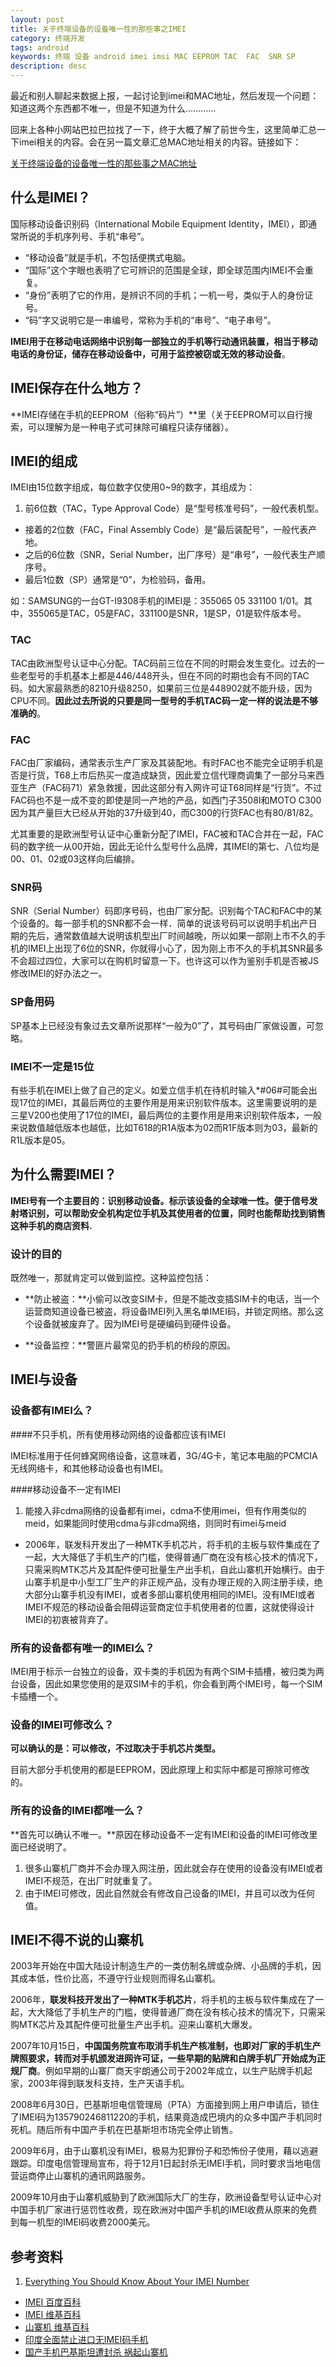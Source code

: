 ```yaml
---
layout: post
title: 关于终端设备的设备唯一性的那些事之IMEI
category: 终端开发
tags: android
keywords: 终端 设备 android imei imsi MAC EEPROM TAC  FAC  SNR SP
description: desc
---
```


最近和别人聊起来数据上报，一起讨论到imei和MAC地址，然后发现一个问题：知道这两个东西都不唯一，但是不知道为什么…………

回来上各种小网站巴拉巴拉找了一下，终于大概了解了前世今生，这里简单汇总一下imei相关的内容。会在另一篇文章汇总MAC地址相关的内容。链接如下：

[关于终端设备的设备唯一性的那些事之MAC地址](https://blog.bihe0832.com/Android_MAC.html)

## 什么是IMEI？

国际移动设备识别码（International Mobile Equipment Identity，IMEI），即通常所说的手机序列号、手机“串号”。

- “移动设备”就是手机，不包括便携式电脑。
- “国际”这个字眼也表明了它可辨识的范围是全球，即全球范围内IMEI不会重复。
- “身份”表明了它的作用，是辨识不同的手机；一机一号，类似于人的身份证号。
- “码”字又说明它是一串编号，常称为手机的“串号”、“电子串号”。

**IMEI用于在移动电话网络中识别每一部独立的手机等行动通讯装置，相当于移动电话的身份证，储存在移动设备中，可用于监控被窃或无效的移动设备**。

## IMEI保存在什么地方？

**IMEI存储在手机的EEPROM（俗称“码片”）**里（关于EEPROM可以自行搜索，可以理解为是一种电子式可抹除可编程只读存储器）。

## IMEI的组成

IMEI由15位数字组成，每位数字仅使用0~9的数字，其组成为：

1. 前6位数（TAC，Type Approval Code）是“型号核准号码”，一般代表机型。
- 接着的2位数（FAC，Final Assembly Code）是“最后装配号”，一般代表产地。
- 之后的6位数（SNR，Serial Number，出厂序号）是“串号”，一般代表生产顺序号。
- 最后1位数（SP）通常是“0”，为检验码，备用。

如：SAMSUNG的一台GT-I9308手机的IMEI是：355065 05 331100 1/01。其中，355065是TAC，05是FAC，331100是SNR，1是SP，01是软件版本号。

### TAC

TAC由欧洲型号认证中心分配。TAC码前三位在不同的时期会发生变化。过去的一些老型号的手机基本上都是446/448开头，但在不同的时期也会有不同的TAC码。如大家最熟悉的8210升级8250，如果前三位是448902就不能升级，因为CPU不同。**因此过去所说的只要是同一型号的手机TAC码一定一样的说法是不够准确的**。

### FAC

FAC由厂家编码，通常表示生产厂家及其装配地。有时FAC也不能完全证明手机是否是行货，T68上市后热买一度造成缺货，因此爱立信代理商调集了一部分马来西亚生产（FAC码71）紧急救援，因此这部分有入网许可证T68同样是“行货”。不过FAC码也不是一成不变的即使是同一产地的产品，如西门子3508I和MOTO C300因为其产量巨大已经从开始的37升级到40，而C300的行货FAC也有80/81/82。

尤其重要的是欧洲型号认证中心重新分配了IMEI，FAC被和TAC合并在一起，FAC码的数字统一从00开始，因此无论什么型号什么品牌，其IMEI的第七、八位均是00、01、02或03这样向后编排。

### SNR码

SNR（Serial Number）码即序号码，也由厂家分配。识别每个TAC和FAC中的某个设备的。每一部手机的SNR都不会一样．简单的说该号码可以说明手机出产日期的先后，通常数值越大说明该机型出厂时间越晚，所以如果一部刚上市不久的手机的IMEI上出现了6位的SNR，你就得小心了，因为刚上市不久的手机其SNR最多不会超过四位，大家可以在购机时留意一下。也许这可以作为鉴别手机是否被JS修改IMEI的好办法之一。

### SP备用码

SP基本上已经没有象过去文章所说那样“一般为0”了，其号码由厂家做设置，可忽略。

### IMEI不一定是15位

有些手机在IMEI上做了自己的定义。如爱立信手机在待机时输入*#06#可能会出现17位的IMEI，其最后两位的主要作用是用来识别软件版本。这里需要说明的是三星V200也使用了17位的IMEI，最后两位的主要作用是用来识别软件版本，一般来说数值越低版本也越低，比如T618的R1A版本为02而R1F版本则为03，最新的R1L版本是05。

## 为什么需要IMEI？

**IMEI号有一个主要目的：识别移动设备。标示该设备的全球唯一性。便于信号发射塔识别，可以帮助安全机构定位手机及其使用者的位置，同时也能帮助找到销售这种手机的商店资料.**

### 设计的目的

既然唯一，那就肯定可以做到监控。这种监控包括：

- **防止被盗：**小偷可以改变SIM卡，但是不能改变插SIM卡的电话，当一个运营商知道设备已被盗，将设备IMEI列入黑名单IMEI码，并锁定网络。那么这个设备就被废弃了。因为IMEI号是硬编码到硬件设备。

- **设备监控：**警匪片最常见的扔手机的桥段的原因。

## IMEI与设备

### 设备都有IMEI么？

####不只手机，所有使用移动网络的设备都应该有IMEI

IMEI标准用于任何蜂窝网络设备，这意味着，3G/4G卡，笔记本电脑的PCMCIA无线网络卡，和其他移动设备也有IMEI。

####移动设备不一定有IMEI

1. 能接入非cdma网络的设备都有imei，cdma不使用imei，但有作用类似的meid，如果能同时使用cdma与非cdma网络，则同时有imei与meid

- 2006年，联发科开发出了一种MTK手机芯片，将手机的主板与软件集成在了一起，大大降低了手机生产的门槛，使得普通厂商在没有核心技术的情况下，只需采购MTK芯片及其配件便可批量生产出手机，自此山寨机开始横行。由于山寨手机是中小型工厂生产的非正规产品，没有办理正规的入网注册手续，绝大部分山寨手机没有IMEI，或者多部山寨机使用相同的IMEI。没有IMEI或者IMEI不规范的移动设备会阻碍运营商定位手机使用者的位置，这就使得设计IMEI的初衷被背弃了。

### 所有的设备都有唯一的IMEI么？

IMEI用于标示一台独立的设备，双卡类的手机因为有两个SIM卡插槽，被归类为两台设备，因此如果您使用的是双SIM卡的手机，你会看到两个IMEI号，每一个SIM卡插槽一个。

### 设备的IMEI可修改么？

**可以确认的是：可以修改，不过取决于手机芯片类型。**

目前大部分手机使用的都是EEPROM，因此原理上和实际中都是可擦除可修改的。

### 所有的设备的IMEI都唯一么？

**首先可以确认不唯一。**原因在移动设备不一定有IMEI和设备的IMEI可修改里面已经说明了。

1. 很多山寨机厂商并不会办理入网注册，因此就会存在使用的设备没有IMEI或者IMEI不规范，在出厂时就重复了。
2. 由于IMEI可修改，因此自然就会有修改自己设备的IMEI，并且可以改为任何值。

## IMEI不得不说的山寨机

2003年开始在中国大陆设计制造生产的一类仿制名牌或杂牌、小品牌的手机，因其成本低，性价比高，不遵守行业规则而得名山寨机。

2006年，**联发科技开发出了一种MTK手机芯片**，将手机的主板与软件集成在了一起，大大降低了手机生产的门槛，使得普通厂商在没有核心技术的情况下，只需采购MTK芯片及其配件便可批量生产出手机。迎来山寨机大爆发。

2007年10月15日，**中国国务院宣布取消手机生产核准制，也即对厂家的手机生产牌照要求，转而对手机颁发进网许可证，一些早期的贴牌和白牌手机厂开始成为正规厂商**。例如早期的山寨厂商天宇朗通公司于2002年成立，以生产贴牌手机起家，2003年得到联发科支持，生产天语手机。

2008年6月30日，巴基斯坦电信管理局（PTA）方面接到网上用户申请后，锁住了IMEI码为135790246811220的手机，结果竟造成巴境内的众多中国产手机同时死机。随后所有中国产手机在巴基斯坦市场完全停止销售。

2009年6月，由于山寨机没有IMEI，极易为犯罪份子和恐怖份子使用，藉以逃避跟踪。印度电信管理局宣布，将于12月1日起封杀无IMEI手机，同时要求当地电信营运商停止山寨机的通讯网路服务。

2009年10月由于山寨机威胁到了欧洲国际大厂的生存，欧洲设备型号认证中心对中国手机厂家进行惩罚性收费，现在欧洲对中国产手机的IMEI收费从原来的免费到每一机型的IMEI码收费2000美元。

## 参考资料

1. [Everything You Should Know About Your IMEI Number](https://www.maketecheasier.com/imei-number/)
- [IMEI 百度百科](http://baike.baidu.com/item/IMEI)
- [IMEI 维基百科](https://zh.wikipedia.org/wiki/IMEI)
- [山寨机 维基百科](https://zh.wikipedia.org/wiki/%E5%B1%B1%E5%AF%A8%E6%9C%BA)
- [印度全面禁止进口无IMEI码手机](http://tech.163.com/09/0618/17/5C3TSK24000915BE.html)
- [国产手机巴基斯坦遭封杀 祸起山寨机](http://tech.sina.com.cn/t/2008-07-08/00292309541.shtml)
